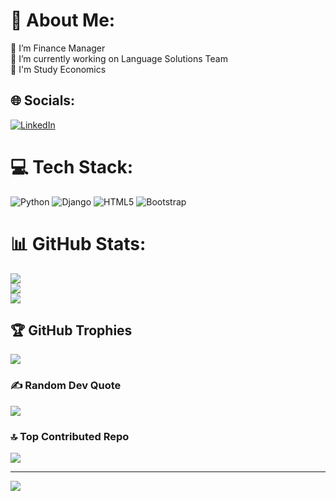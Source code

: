 # 💫 About Me:
🏢 I’m Finance Manager<br>📍 I’m currently working on Language Solutions Team<br>📖 I'm Study Economics<br>


## 🌐 Socials:
[![LinkedIn](https://img.shields.io/badge/LinkedIn-%230077B5.svg?logo=linkedin&logoColor=white)](https://linkedin.com/in/https://www.linkedin.com/in/vale-oyarzun-863160329/) 

# 💻 Tech Stack:
![Python](https://img.shields.io/badge/python-3670A0?style=for-the-badge&logo=python&logoColor=ffdd54) ![Django](https://img.shields.io/badge/django-%23092E20.svg?style=for-the-badge&logo=django&logoColor=white) ![HTML5](https://img.shields.io/badge/html5-%23E34F26.svg?style=for-the-badge&logo=html5&logoColor=white) ![Bootstrap](https://img.shields.io/badge/bootstrap-%238511FA.svg?style=for-the-badge&logo=bootstrap&logoColor=white)
# 📊 GitHub Stats:
![](https://github-readme-stats.vercel.app/api?username=Valentina&theme=radical&hide_border=false&include_all_commits=true&count_private=false)<br/>
![](https://nirzak-streak-stats.vercel.app/?user=Valentina&theme=radical&hide_border=false)<br/>
![](https://github-readme-stats.vercel.app/api/top-langs/?username=Valentina&theme=radical&hide_border=false&include_all_commits=true&count_private=false&layout=compact)

## 🏆 GitHub Trophies
![](https://github-profile-trophy.vercel.app/?username=Valentina&theme=radical&no-frame=false&no-bg=true&margin-w=4)

### ✍️ Random Dev Quote
![](https://quotes-github-readme.vercel.app/api?type=horizontal&theme=radical)

### 🔝 Top Contributed Repo
![](https://github-contributor-stats.vercel.app/api?username=Valentina&limit=5&theme=dark&combine_all_yearly_contributions=true)

---
[![](https://visitcount.itsvg.in/api?id=Valentina&icon=0&color=0)](https://visitcount.itsvg.in)

<!-- Proudly created with GPRM ( https://gprm.itsvg.in ) -->
